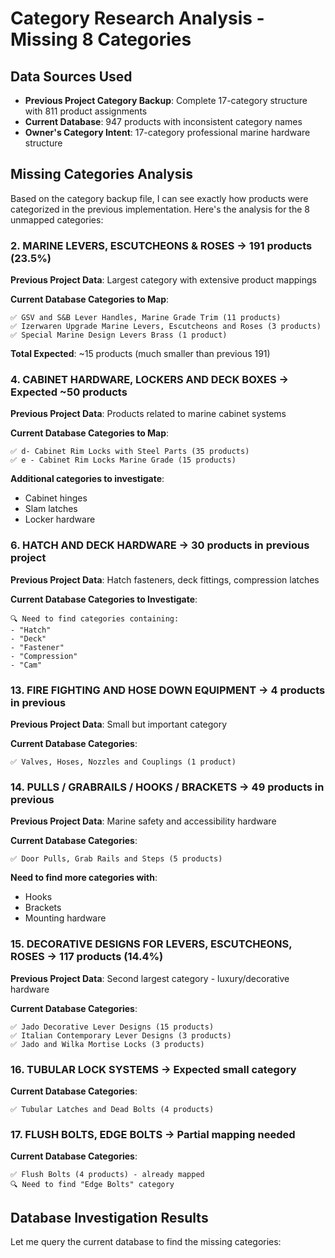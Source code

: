 # Category Research Analysis - Missing 8 Categories

## **Data Sources Used**

- **Previous Project Category Backup**: Complete 17-category structure with 811
  product assignments
- **Current Database**: 947 products with inconsistent category names
- **Owner's Category Intent**: 17-category professional marine hardware
  structure

## **Missing Categories Analysis**

Based on the category backup file, I can see exactly how products were
categorized in the previous implementation. Here's the analysis for the 8
unmapped categories:

### **2. MARINE LEVERS, ESCUTCHEONS & ROSES** → **191 products (23.5%)**

**Previous Project Data**: Largest category with extensive product mappings

**Current Database Categories to Map**:

```
✅ GSV and S&B Lever Handles, Marine Grade Trim (11 products)
✅ Izerwaren Upgrade Marine Levers, Escutcheons and Roses (3 products)
✅ Special Marine Design Levers Brass (1 product)
```

**Total Expected**: ~15 products (much smaller than previous 191)

### **4. CABINET HARDWARE, LOCKERS AND DECK BOXES** → **Expected ~50 products**

**Previous Project Data**: Products related to marine cabinet systems

**Current Database Categories to Map**:

```
✅ d- Cabinet Rim Locks with Steel Parts (35 products)
✅ e - Cabinet Rim Locks Marine Grade (15 products)
```

**Additional categories to investigate**:

- Cabinet hinges
- Slam latches
- Locker hardware

### **6. HATCH AND DECK HARDWARE** → **30 products in previous project**

**Previous Project Data**: Hatch fasteners, deck fittings, compression latches

**Current Database Categories to Investigate**:

```
🔍 Need to find categories containing:
- "Hatch"
- "Deck"
- "Fastener"
- "Compression"
- "Cam"
```

### **13. FIRE FIGHTING AND HOSE DOWN EQUIPMENT** → **4 products in previous**

**Previous Project Data**: Small but important category

**Current Database Categories**:

```
✅ Valves, Hoses, Nozzles and Couplings (1 product)
```

### **14. PULLS / GRABRAILS / HOOKS / BRACKETS** → **49 products in previous**

**Previous Project Data**: Marine safety and accessibility hardware

**Current Database Categories**:

```
✅ Door Pulls, Grab Rails and Steps (5 products)
```

**Need to find more categories with**:

- Hooks
- Brackets
- Mounting hardware

### **15. DECORATIVE DESIGNS FOR LEVERS, ESCUTCHEONS, ROSES** → **117 products (14.4%)**

**Previous Project Data**: Second largest category - luxury/decorative hardware

**Current Database Categories**:

```
✅ Jado Decorative Lever Designs (15 products)
✅ Italian Contemporary Lever Designs (3 products)
✅ Jado and Wilka Mortise Locks (3 products)
```

### **16. TUBULAR LOCK SYSTEMS** → **Expected small category**

**Current Database Categories**:

```
✅ Tubular Latches and Dead Bolts (4 products)
```

### **17. FLUSH BOLTS, EDGE BOLTS** → **Partial mapping needed**

**Current Database Categories**:

```
✅ Flush Bolts (4 products) - already mapped
🔍 Need to find "Edge Bolts" category
```

## **Database Investigation Results**

Let me query the current database to find the missing categories:
